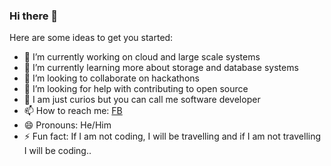 ### Hi there 👋

Here are some ideas to get you started:

- 🔭 I’m currently working on cloud and large scale systems
- 🌱 I’m currently learning more about storage and database systems
- 👯 I’m looking to collaborate on hackathons
- 🤔 I’m looking for help with contributing to open source
- 💬 I am just curios but you can call me software developer
- 📫 How to reach me: [FB](https://www.facebook.com/pinak.sawhney)
- 😄 Pronouns: He/Him
- ⚡ Fun fact: If I am not coding, I will be travelling and if I am not travelling I will be coding..
